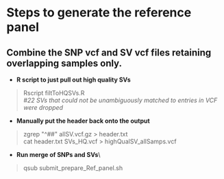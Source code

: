 
# Steps to generate the reference panel

## Combine the SNP vcf and SV vcf files retaining overlapping samples only.   

* **R script to just pull out high quality SVs**

>Rscript filtToHQSVs.R   
_#22 SVs that could not be unambiguously matched to entries in VCF were dropped_     
     
     
* **Manually put the header back onto the output**

>zgrep "^##" allSV.vcf.gz > header.txt\
>cat header.txt SVs_HQ.vcf > highQualSV_allSamps.vcf


* **Run merge of SNPs and SVs**\

>qsub submit_prepare_Ref_panel.sh
